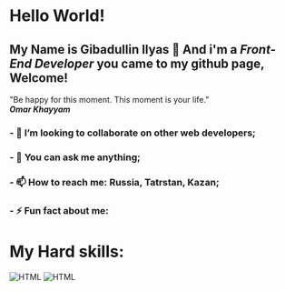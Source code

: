# <h1>Hello World!</h1> 
 ## My Name is **Gibadullin Ilyas** 👋 And i'm a *Front-End Developer* you came to my github page, Welcome!
 
 
 
  "Be happy for this moment. This moment is your life."<br>
           ***Omar Khayyam***
   
### - 👯 I’m looking to collaborate on other web developers;
### - 💬 You can ask me anything;
### - 📫 How to reach me: Russia, Tatrstan, Kazan;
### - ⚡ Fun fact about me: 


 # My Hard skills: <br>
![HTML](https://img.shields.io/badge/-HTML-090909?style=for-the-badge&logo=html5) ![HTML](https://img.shields.io/badge/-CSS-090909?style=for-the-badge&logo=css3)
